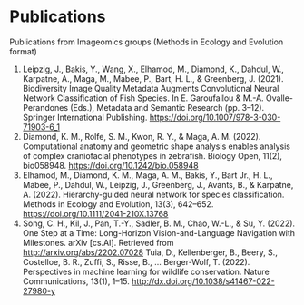# Publications
Publications from Imageomics groups (Methods in Ecology and Evolution format)

1. Leipzig, J., Bakis, Y., Wang, X., Elhamod, M., Diamond, K., Dahdul, W., Karpatne, A., Maga, M., Mabee, P., Bart, H. L., & Greenberg, J. (2021). Biodiversity Image Quality Metadata Augments Convolutional Neural Network Classification of Fish Species. In E. Garoufallou & M.-A. Ovalle-Perandones (Eds.), Metadata and Semantic Research (pp. 3–12). Springer International Publishing. https://doi.org/10.1007/978-3-030-71903-6_1
2. Diamond, K. M., Rolfe, S. M., Kwon, R. Y., & Maga, A. M. (2022). Computational anatomy and geometric shape analysis enables analysis of complex craniofacial phenotypes in zebrafish. Biology Open, 11(2), bio058948. https://doi.org/10.1242/bio.058948
3. Elhamod, M., Diamond, K. M., Maga, A. M., Bakis, Y., Bart Jr., H. L., Mabee, P., Dahdul, W., Leipzig, J., Greenberg, J., Avants, B., & Karpatne, A. (2022). Hierarchy-guided neural network for species classification. Methods in Ecology and Evolution, 13(3), 642–652. https://doi.org/10.1111/2041-210X.13768
4. Song, C. H., Kil, J., Pan, T.-Y., Sadler, B. M., Chao, W.-L., & Su, Y. (2022). One Step at a Time: Long-Horizon Vision-and-Language Navigation with Milestones. arXiv [cs.AI]. Retrieved from http://arxiv.org/abs/2202.07028
Tuia, D., Kellenberger, B., Beery, S., Costelloe, B. R., Zuffi, S., Risse, B., … Berger-Wolf, T. (2022). Perspectives in machine learning for wildlife conservation. Nature Communications, 13(1), 1–15. <http://dx.doi.org/10.1038/s41467-022-27980-y>
